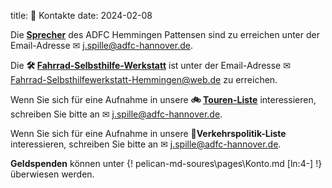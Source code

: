 title: 🤝 Kontakte
date: 2024-02-08

Die **[Sprecher]({filename}/pages/impressum.md)** des ADFC Hemmingen Pattensen sind zu erreichen unter der Email-Adresse ✉ [j.spille@adfc-hannover.de](mailto:j.spille@adfc-hannover.de).

Die **🛠 [Fahrrad-Selbsthilfe-Werkstatt]({filename}/pages/FSW.md)** ist unter der Email-Adresse  ✉ [Fahrrad-Selbsthilfewerkstatt-Hemmingen@web.de](mailto:Fahrrad-Selbsthilfewerkstatt-Hemmingen@web.de) zu erreichen. 

Wenn Sie sich für eine Aufnahme in unsere **🚲 [Touren-Liste]({filename}/pages/Mittwochstour.md)** interessieren, schreiben Sie bitte an ✉ [j.spille@adfc-hannover.de](mailto:j.spille@adfc-hannover.de).

Wenn Sie sich für eine Aufnahme in unsere 🚦**Verkehrspolitik-Liste** interessieren, schreiben Sie bitte an ✉ [j.spille@adfc-hannover.de](mailto:j.spille@adfc-hannover.de).

**Geldspenden** können unter
{! pelican-md-soures\pages\Konto.md [ln:4-] !}
überwiesen werden.
